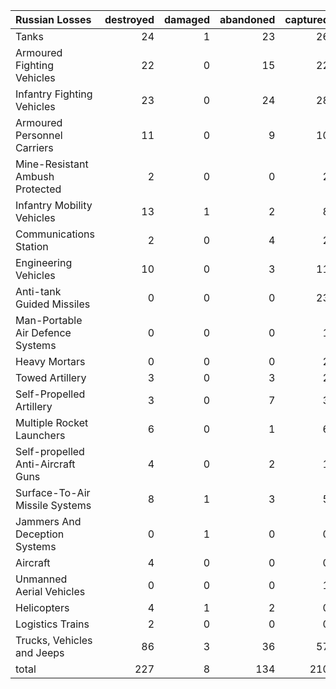 | Russian Losses                    |   destroyed |   damaged |   abandoned |   captured |   total |
|:----------------------------------|------------:|----------:|------------:|-----------:|--------:|
| Tanks                             |          24 |         1 |          23 |         26 |      74 |
| Armoured Fighting Vehicles        |          22 |         0 |          15 |         22 |      59 |
| Infantry Fighting Vehicles        |          23 |         0 |          24 |         28 |      75 |
| Armoured Personnel Carriers       |          11 |         0 |           9 |         10 |      30 |
| Mine-Resistant Ambush Protected   |           2 |         0 |           0 |          2 |       4 |
| Infantry Mobility Vehicles        |          13 |         1 |           2 |          8 |      24 |
| Communications Station            |           2 |         0 |           4 |          2 |       8 |
| Engineering Vehicles              |          10 |         0 |           3 |         11 |      24 |
| Anti-tank Guided Missiles         |           0 |         0 |           0 |         23 |      23 |
| Man-Portable Air Defence Systems  |           0 |         0 |           0 |          1 |       1 |
| Heavy Mortars                     |           0 |         0 |           0 |          2 |       2 |
| Towed Artillery                   |           3 |         0 |           3 |          2 |       8 |
| Self-Propelled Artillery          |           3 |         0 |           7 |          3 |      13 |
| Multiple Rocket Launchers         |           6 |         0 |           1 |          6 |      13 |
| Self-propelled Anti-Aircraft Guns |           4 |         0 |           2 |          1 |       7 |
| Surface-To-Air Missile Systems    |           8 |         1 |           3 |          5 |      17 |
| Jammers And Deception Systems     |           0 |         1 |           0 |          0 |       1 |
| Aircraft                          |           4 |         0 |           0 |          0 |       4 |
| Unmanned Aerial Vehicles          |           0 |         0 |           0 |          1 |       1 |
| Helicopters                       |           4 |         1 |           2 |          0 |       7 |
| Logistics Trains                  |           2 |         0 |           0 |          0 |       2 |
| Trucks, Vehicles and Jeeps        |          86 |         3 |          36 |         57 |     182 |
| total                             |         227 |         8 |         134 |        210 |     579 |